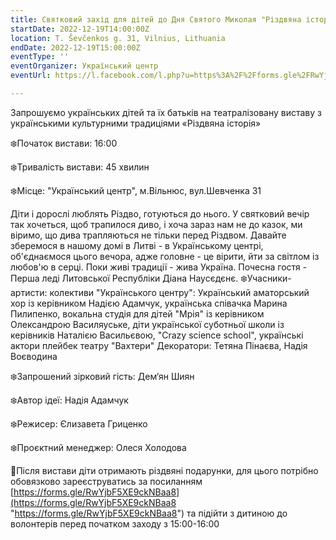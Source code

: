 ```yaml
---
title: Святковий захід для дітей до Дня Святого Миколая "Різдвяна історія"
startDate: 2022-12-19T14:00:00Z
location: T. Ševčenkos g. 31, Vilnius, Lithuania
endDate: 2022-12-19T15:00:00Z
eventType: ''
eventOrganizer: Український центр
eventUrl: https://l.facebook.com/l.php?u=https%3A%2F%2Fforms.gle%2FRwYjbF5XE9ckNBaa8%3Ffbclid%3DIwAR2JIzDRBrcFHgROINk93vaQsBXcodi3CWWbzAAVu_tMteWqDiG5D_twOZ0&h=AT2y5qwPGYCa7dhryoMBRKhVYMf98VPmvKqPCo8F3LRilZnPqRDl9lYn2tVCj2wPeaxeGQZx2mt-8yL9jE8ZIMiOO-Rht-2dXATBAk-j9FtvYO3lwzQ8wacBnYJaNBo7jdv1&__tn__=q&c[0]=AT2eWVT-9_1K3PjBf8ERzoRK7qpH_C2Zcl9D5jSVMQkoNHjgNvniO4mltSRETMvOkSScG2Gce2RsZwxlptMmi2I0UQdAQIdnrcWxk_186YewRQSyG5VKOC1ZRaxLNUW4w9BBXzGSzzqSepg4n8vLJDdOO3fY

---
```

Запрошуємо українських дітей та їх батьків на театралізовану виставу з українськими культурними традиціями «Різдвяна історія» 

❄️Початок вистави: 16:00 

❄️Тривалість вистави: 45 хвилин 

❄️Місце: "Український центр", м.Вільнюс, вул.Шевченка 31

 Діти і дорослі люблять Різдво, готуються до нього. У святковий вечір так хочеться, щоб трапилося диво, і хоча зараз нам не до казок, ми віримо, що дива трапляються не тільки перед Різдвом. Давайте зберемося в нашому домі в Литві - в Українському центрі, об'єднаємося цього вечора, адже головне - це вірити, йти за світлом із любов'ю в серці. Поки живі традиції - жива Україна. Почесна гостя - Перша леді Литовської Республіки Діана Наусєдєнє. ❄️Учасники-артисти: колективи "Українського центру": Український аматорський хор із керівником Надією Адамчук, українська співачка Марина Пилипенко, вокальна студія для дітей "Мрія" із керівником Олександрою Василяуське, діти української суботньої школи із керівників Наталією Васильєвою, "Сrazy science school", українські актори плейбек театру "Вахтери" Декоратори: Тетяна Пінаєва, Надія Воєводина 

❄️Запрошений зірковий гість: Дем‘ян Шиян 

❄️Автор ідеї: Надія Адамчук 

❄️Режисер: Єлизавета Гриценко 

❄️Проєктний менеджер: Олеся Холодова 

🎁Після вистави діти отримають різдвяні подарунки, для цього потрібно обовязково зареєструватись за посиланням [https://forms.gle/RwYjbF5XE9ckNBaa8](https://forms.gle/RwYjbF5XE9ckNBaa8 "https://forms.gle/RwYjbF5XE9ckNBaa8") та підійти з дитиною до волонтерів перед початком заходу з 15:00-16:00